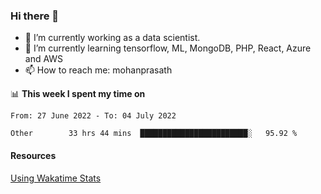 ### Hi there 👋

- 🔭 I’m currently working as a data scientist.
- 🌱 I’m currently learning tensorflow, ML, MongoDB, PHP, React, Azure and AWS
- 📫 How to reach me: mohanprasath

📊 **This week I spent my time on**
<!--START_SECTION:waka-->

```text
From: 27 June 2022 - To: 04 July 2022

Other        33 hrs 44 mins  ████████████████████████░   95.92 %
```

<!--END_SECTION:waka-->

#### Resources
[Using Wakatime Stats](https://github.com/marketplace/actions/waka-readme)
